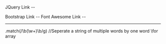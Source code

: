 JQuery Link --
<!-- <script src="https://code.jquery.com/jquery-3.6.0.js"
        integrity="sha256-H+K7U5CnXl1h5ywQfKtSj8PCmoN9aaq30gDh27Xc0jk=" crossorigin="anonymous"></script> -->
Bootstrap Link -- 
    <!-- <link href="https://cdn.jsdelivr.net/npm/bootstrap@5.1.3/dist/css/bootstrap.min.css" rel="stylesheet"
        integrity="sha384-1BmE4kWBq78iYhFldvKuhfTAU6auU8tT94WrHftjDbrCEXSU1oBoqyl2QvZ6jIW3" crossorigin="anonymous"> -->
Font Awesome Link --
<!-- <link rel="stylesheet" href="https://cdnjs.cloudflare.com/ajax/libs/font-awesome/6.0.0-beta2/css/all.min.css" /> -->

--------------------------------------------------------------------------------------------------------

.match(/\b(\w+)\b/g) //Seperate a string of multiple words by one word \\for array
